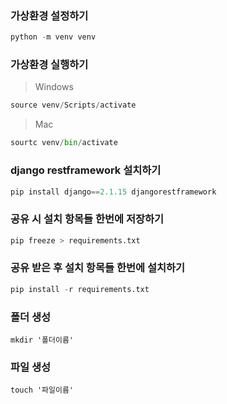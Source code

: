 ### 가상환경 설정하기

```python
python -m venv venv
```



### 가상환경 실행하기

> Windows

```python
source venv/Scripts/activate
```

> Mac

```python
sourtc venv/bin/activate
```



### django restframework 설치하기

```python
pip install django==2.1.15 djangorestframework
```





### 공유 시 설치 항목들 한번에 저장하기 

```python
pip freeze > requirements.txt
```

### 공유 받은 후 설치 항목들 한번에 설치하기

```python
pip install -r requirements.txt
```





### 폴더 생성

```
mkdir '폴더이름'
```

### 파일 생성

```
touch '파일이름'
```

